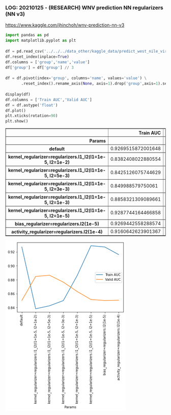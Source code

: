 ### LOG: 20210125 - (RESEARCH) WNV prediction NN regularizers (NN v3)
https://www.kaggle.com/jhinchoh/wnv-prediction-nn-v3


```python
import pandas as pd
import matplotlib.pyplot as plt

df = pd.read_csv('../../../data_other/kaggle_data/predict_west_nile_virus/result_log_20210125.csv',header=None,delimiter=':')
df.reset_index(inplace=True)
df.columns = ['group','name','value']
df['group'] = df['group'] // 3

df = df.pivot(index='group', columns='name', values='value') \
       .reset_index().rename_axis(None, axis=1).drop('group',axis=1).set_index('Params')

display(df)
df.columns = ['Train AUC','Valid AUC']
df = df.astype('float')
df.plot()
plt.xticks(rotation=90)
plt.show()
```


<div>
<style scoped>
    .dataframe tbody tr th:only-of-type {
        vertical-align: middle;
    }

    .dataframe tbody tr th {
        vertical-align: top;
    }

    .dataframe thead th {
        text-align: right;
    }
</style>
<table border="1" class="dataframe">
  <thead>
    <tr style="text-align: right;">
      <th></th>
      <th>Train AUC</th>
      <th>Valid AUC</th>
    </tr>
    <tr>
      <th>Params</th>
      <th></th>
      <th></th>
    </tr>
  </thead>
  <tbody>
    <tr>
      <th>default</th>
      <td>0.9269515872001648</td>
      <td>0.8501572608947754</td>
    </tr>
    <tr>
      <th>kernel_regularizer=regularizers.l1_l2(l1=1e-5, l2=1e-2)</th>
      <td>0.8382408022880554</td>
      <td>0.8846514225006104</td>
    </tr>
    <tr>
      <th>kernel_regularizer=regularizers.l1_l2(l1=1e-5, l2=5e-3)</th>
      <td>0.8425126075744629</td>
      <td>0.8863851428031921</td>
    </tr>
    <tr>
      <th>kernel_regularizer=regularizers.l1_l2(l1=1e-5, l2=3e-3)</th>
      <td>0.849988579750061</td>
      <td>0.8764768838882446</td>
    </tr>
    <tr>
      <th>kernel_regularizer=regularizers.l1_l2(l1=1e-5, l2=1e-3)</th>
      <td>0.8858321309089661</td>
      <td>0.8630756139755249</td>
    </tr>
    <tr>
      <th>kernel_regularizer=regularizers.l1_l2(l1=1e-5, l2=1e-5)</th>
      <td>0.9287744164466858</td>
      <td>0.851500391960144</td>
    </tr>
    <tr>
      <th>bias_regularizer=regularizers.l2(1e-5)</th>
      <td>0.9269442558288574</td>
      <td>0.8501600027084351</td>
    </tr>
    <tr>
      <th>activity_regularizer=regularizers.l2(1e-4)</th>
      <td>0.9160642623901367</td>
      <td>0.8504945039749146</td>
    </tr>
  </tbody>
</table>
</div>



    
![png](output_1_1.png)
    



```python

```
